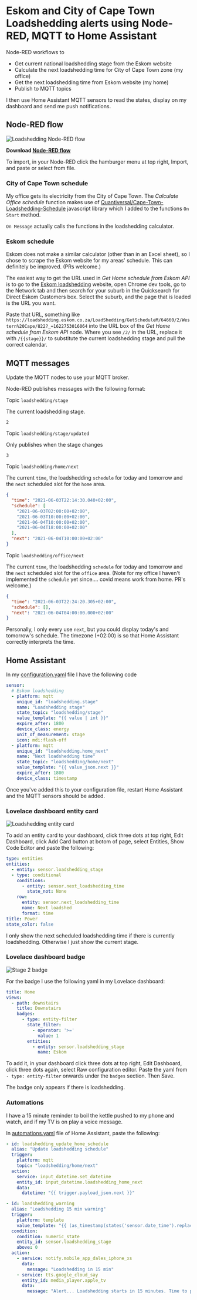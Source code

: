 # Eskom and City of Cape Town Loadshedding alerts using Node-RED, MQTT to Home Assistant

Node-RED workflows to 
- Get current national loadshedding stage from the Eskom website
- Calculate the next loadshedding time for City of Cape Town zone (my office)
- Get the next loadshedding time from Eskom website (my home)
- Publish to MQTT topics

I then use Home Assistant MQTT sensors to read the states, display on my dashboard and send me push notifications.

## Node-RED flow

![Loadshedding Node-RED flow](/images/nodered.png)

**Download [Node-RED flow](nodered.json)**

To import, in your Node-RED click the hamburger menu at top right, Import, and paste or select from file.

### City of Cape Town schedule
My office gets its electricity from the City of Cape Town. The _Calculate Office schedule_ function makes use of [Quantiversal/Cape-Town-Loadshedding-Schedule](https://github.com/Quantiversal/Cape-Town-Loadshedding-Schedule) javascript library which I added to the functions `On Start` method.

`On Message` actually calls the functions in the loadshedding calculator.

### Eskom schedule

Eskom does not make a similar calculator (other than in an Excel sheet), so I chose to scrape the Eskom website for my areas' schedule. This can definitely be improved. (PRs welcome.)

The easiest way to get the URL used in _Get Home schedule from Eskom API_ is to go to the [Eskom loadshedding](https://loadshedding.eskom.co.za/) website, open Chrome dev tools, go to the Network tab and then search for your suburb in the Quicksearch for Direct Eskom Customers box. Select the suburb, and the page that is loaded is the URL you want.

Paste that URL, something like `https://loadshedding.eskom.co.za/LoadShedding/GetScheduleM/64660/2/Western%20Cape/822?_=1622753016064` into the URL box of the _Get Home schedule from Eskom API_ node. Where you see `/2/` in the URL, replace it with `/{{stage}}/` to substitute the current loadshedding stage and pull the correct calendar.


## MQTT messages

Update the MQTT nodes to use your MQTT broker.

Node-RED publishes messages with the following format:

Topic `loadshedding/stage`

The current loadshedding stage.

```
2
```

Topic `loadshedding/stage/updated`

Only publishes when the stage changes

```
3
```

Topic `loadshedding/home/next`

The current `time`, the loadshedding `schedule` for today and tomorrow and the `next` scheduled slot for the `home` area.

```json
{
  "time": "2021-06-03T22:14:30.040+02:00",
  "schedule": [
    "2021-06-03T02:00:00+02:00",
    "2021-06-03T10:00:00+02:00",
    "2021-06-04T10:00:00+02:00",
    "2021-06-04T18:00:00+02:00"
  ],
  "next": "2021-06-04T10:00:00+02:00"
}
```

Topic `loadshedding/office/next`

The current `time`, the loadshedding `schedule` for today and tomorrow and the `next` scheduled slot for the `office` area. (Note for my office I haven't implemented the `schedule` yet since.... covid means work from home. PR's welcome.)

```json
{
  "time": "2021-06-03T22:24:20.305+02:00",
  "schedule": [],
  "next": "2021-06-04T04:00:00.000+02:00"
}
```

Personally, I only every use `next`, but you could display today's and tomorrow's schedule. The timezone (+02:00) is so that Home Assistant correctly interprets the time.


## Home Assistant

In my [configuration.yaml](https://github.com/dalehumby/homeassistant-config/blob/master/configuration.yaml#L77) file I have the following code

```yaml
sensor:
  # Eskom loadshedding
  - platform: mqtt
    unique_id: "loadshedding.stage"
    name: "Loadshedding stage"
    state_topic: "loadshedding/stage"
    value_template: "{{ value | int }}"
    expire_after: 1800
    device_class: energy
    unit_of_measurement: stage
    icon: mdi:flash-off
  - platform: mqtt
    unique_id: "loadshedding.home_next"
    name: "Next loadshedding time"
    state_topic: "loadshedding/home/next"
    value_template: "{{ value_json.next }}"
    expire_after: 1800
    device_class: timestamp
```

Once you've added this to your configuration file, restart Home Assistant and the MQTT sensors should be added.


### Lovelace dashboard entity card
![Loadshedding entity card](/images/entity-card.png)

To add an entity card to your dashboard, click three dots at top right, Edit Dashboard, click Add Card button at botom of page, select Entities, Show Code Editor and paste the following:

```yaml
type: entities
entities:
  - entity: sensor.loadshedding_stage
  - type: conditional
    conditions:
      - entity: sensor.next_loadshedding_time
        state_not: None
    row:
      entity: sensor.next_loadshedding_time
      name: Next loadshed
      format: time
title: Power
state_color: false
```

I only show the next scheduled loadshedding time if there is currently loadshedding. Otherwise I just show the current stage.

### Lovelace dashboard badge
![Stage 2 badge](/images/badge.png)

For the badge I use the following yaml in my Lovelace dashboard:

```yaml
title: Home
views:
  - path: downstairs
    title: Downstairs
    badges:
      - type: entity-filter
        state_filter:
          - operator: '>='
            value: 1
        entities:
          - entity: sensor.loadshedding_stage
            name: Eskom
```

To add it, in your dashboard click three dots at top right, Edit Dashboard, click three dots again, select Raw configuration editor. Paste the yaml from `- type: entity-filter` onwards under the `badges` section. Then Save.

The badge only appears if there is loadshedding.


### Automations
I have a 15 minute reminder to boil the kettle pushed to my phone and watch, and if my TV is on play a voice message.

In [automations.yaml](https://github.com/dalehumby/homeassistant-config/blob/master/automations.yaml#L51) file of Home Assistant, paste the following:

```yaml
- id: loadshedding_update_home_schedule
  alias: "Update loadshedding schedule"
  trigger:
    platform: mqtt
    topic: "loadshedding/home/next"
  action:
    service: input_datetime.set_datetime
    entity_id: input_datetime.loadshedding_home_next
    data:
      datetime: "{{ trigger.payload_json.next }}"

- id: loadshedding_warning
  alias: "Loadshedding 15 min warning"
  trigger:
    platform: template
    value_template: "{{ (as_timestamp(states('sensor.date_time').replace(',', '')) - 2*60*60 + 15*60) == (state_attr('input_datetime.loadshedding_home_next', 'timestamp') | int)  }}"
  condition:
    condition: numeric_state
    entity_id: sensor.loadshedding_stage
    above: 0
  action:
    - service: notify.mobile_app_dales_iphone_xs
      data:
        message: "Loadshedding in 15 min"
    - service: tts.google_cloud_say
      entity_id: media_player.apple_tv
      data:
        message: "Alert... Loadshedding starts in 15 minutes. Time to put on the kettle."
```
